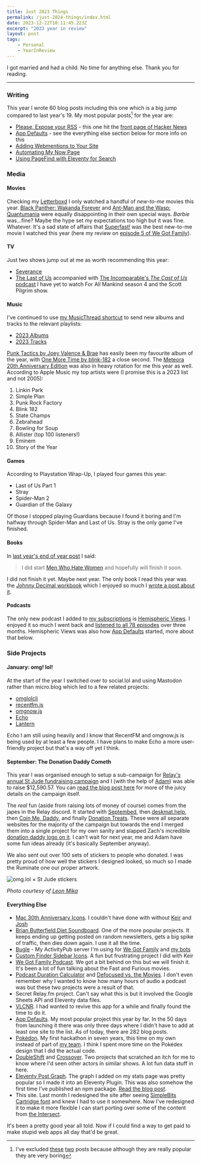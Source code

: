```yaml
---
title: Just 2023 Things
permalink: /just-2024-things/index.html
date: 2023-12-22T10:11:45.223Z
excerpt: "2023 year in review"
layout: post
tags:
    - Personal
    - YearInReview
---
```


I got married and had a child. No time for anything else. Thank you for reading.

---
### Writing

This year I wrote 60 blog posts including this one which is a big jump compared to last year's 19. My most popular posts[^1] for the year are:

- [Please, Expose your RSS](https://rknight.me/please-expose-your-rss/) - this one hit the [front page of Hacker News](https://news.ycombinator.com/item?id=38595855)
- [App Defaults](https://rknight.me/app-defaults/) - see the everything else section below for more info on this
- [Adding Webmentions to Your Site](https://rknight.me//adding-webmentions-to-your-site/)
- [Automating My Now Page](https://rknight.me//automating-my-now-page/)
- [Using PageFind with Eleventy for Search](https://rknight.me/using-pagefind-with-eleventy-for-search/)
### Media

#### Movies

Checking my [Letterboxd](https://letterboxd.com/rknightuk) I only watched a handful of _new-to-me_ movies this year. [Black Panther: Wakanda Forever](https://www.imdb.com/title/tt9114286/) and [Ant-Man and the Wasp: Quantumania](https://www.imdb.com/title/tt10954600/) were equally disappointing in their own special ways. _Barbie_ was...fine? Maybe the hype set my expectations too high but it was fine. Whatever. It's a sad state of affairs that [Superfast!](https://www.imdb.com/title/tt2933474/) was the best new-to-me movie I watched this year (here my review on [episode 5 of We Got Family](https://wegot.family/5/)).
#### TV

Just two shows jump out at me as worth recommending this year:

- [Severance](https://www.imdb.com/title/tt11280740/)
- [The Last of Us](https://www.imdb.com/title/tt3581920/) accompanied with [The Incomparable's _The Cast of Us_ podcast](https://www.theincomparable.com/tcou/)
I have yet to watch For All Mankind season 4 and the Scott Pilgrim show.
#### Music

I've continued to use [my MusicThread shortcut](https://rknight.me/add-to-musicthread-shortcut/) to send new albums and tracks to the relevant playlists:

- [2023 Albums](https://musicthread.app/thread/2L6LZz60026Onq3waGuwt7WdJ5x)
- [2023 Tracks](https://musicthread.app/thread/2L6IuBPKCCo7fsA8SFyXZLirH5W)

[Punk Tactics by Joey Valence & Brae](https://musicthread.app/link/2VIGOGRMFyCta6smxRY0H5jKPQq) has easily been my favourite album of the year, with [One More Time by blink-182](https://musicthread.app/link/2X1GTScJIyLzJugjczig4sWFn66) a close second. The [Meteora 20th Anniversary Edition](https://musicthread.app/link/2YgZCdX5aTVecEnkxXiVFpnTRaI?share_prompt=1) was also in heavy rotation for me this year as well. According to Apple Music my top artists were (I promise this is a 2023 list and not 2005):

1. Linkin Park
2. Simple Plan
3. Punk Rock Factory
4. Blink 182
5. State Champs
6. Zebrahead
7. Bowling for Soup
8. Allister (top 100 listeners!)
9. Eminem
10. Story of the Year
#### Games

According to Playstation Wrap-Up, I played four games this year:

- Last of Us Part 1
- Stray
- Spider-Man 2
- Guardian of the Galaxy

Of those I stopped playing Guardians because I found it boring and I'm halfway through Spider-Man and Last of Us. Stray is the only game I've finished.
#### Books

In [last year's end of year post](https://rknight.me/just-2022-things/) I said:

> I did start [Men Who Hate Women](https://micro.blog/books/9781728236254) and hopefully will finish it soon.

I did not finish it yet. Maybe next year. The only book I read this year was the [Johnny Decimal workbook](https://johnnydecimal.com/10-19-concepts/14-build-your-system/14.02-the-decimal-workbook/) which I enjoyed so much I [wrote a post about it](https://rknight.me/using-the-johnny-decimal-system/).

#### Podcasts

The only new podcast I added to [my subscriptions](http://localhost:8080/podcasts/roll/) is [Hemispheric Views](https://hemisphericviews.com/). I enjoyed it so much I went back and [listened to all 78 episodes](http://localhost:8080/three-years-of-hemispheric-views-feedback/) over three months. Hemispheric Views was also how [App Defaults](https://defaults.rknight.me/) started, more about that below.
### Side Projects

#### January: omg! lol!

At the start of the year I switched over to social.lol and using Mastodon rather than micro.blog which led to a few related projects:

- [omglolcli](https://github.com/rknightuk/omglolcli)
- [recentfm.js](https://recentfm.rknight.me/)
- [omgnow.js](https://omgnow.rknight.me/)
- [Echo](https://echo.rknight.me/)
- [Lantern](https://lantern.rknight.me/)

Echo I am still using heavily and I know that RecentFM and omgnow.js is being used by at least a few people. I have plans to make Echo a more user-friendly project but that's a way off yet I think.
#### September: The Donation Daddy Cometh

This year I was organised enough to setup a sub-campaign for [Relay's annual St Jude fundraising campaign](https://relay.experience.stjude.org) and I (with the help of [Adam](https://neatnik.net)) was able to raise $12,590.57. You can [read the blog post here](/st-jude-2023-final-numbers/) for more of the juicy details on the campaign itself.

The _real_ fun (aside from raising lots of money of course) comes from the japes in the Relay discord. It started with [Septembed](http://septembed.rknight.me), then [deskmat.help](https://deskmat.help), then [Coin Me, Daddy](https://coinme.dad/dy), and finally [Donation Treats](https://donationtreats.rknight.me). These were all separate websites for the majority of the campaign but towards the end I merged them into a single project for my own sanity and slapped Zach's incredible [donation daddy logo on it](https://donationdaddy.rknight.me). I can't wait for next year, me and Adam have some fun ideas already (it's basically September anyway).

We also sent out over 100 sets of stickers to people who donated. I was pretty proud of how well the stickers I designed looked, so much so I made the Ruminate one our proper artwork.

![omg.lol × St Jude stickers](https://rknightuk.s3.amazonaws.com/site/omg-lol-st-jude-stickers.jpg)

_Photo courtesy of [Leon Mika](https://lmika.org/)_
#### Everything Else

- [Mac 30th Anniversary Icons](https://rknightuk.github.io/mac-30-font-svg/). I couldn't have done with without [Keir](https://keiransell.com/) and [Josh](https://calvetti.me/)
- [Brian Butterfield Diet Soundboard](https://treatday.rknight.me/). One of the more popular projects. It keeps ending up getting posted on random newsletters, gets a big spike of traffic, then dies down again. I use it all the time.
- [Bugle](https://bugle.lol/) - My ActivityPub server I'm using for [We Got Family](https://bugle.lol/@wegotfamily) and [my bots](https://knightbot.rknight.me)
- [Custom Finder Sidebar Icons](https://github.com/rknightuk/custom-finder-sidebar-icons). A fun but frustrating project I did with Keir
- [We Got Family Podcast](https://wegot.family/). We got a bit behind on this but we will finish it. It's been a lot of fun talking about the Fast and Furious movies.
- [Podcast Duration Calculator](https://podduration.rknight.me/) and [Defocused vs. the Movies](https://defocused-vs-the-movies.netlify.app/). I don't even remember why I wanted to know how many hours of audio a podcast was but these two projects were a result of that. 
- Secret Relay.fm project. Can't say what this is but it involved the Google Sheets API and Eleventy data files.
- [VLCNR](https://vlcnr.rknight.me/). I had wanted to revive this app for a while and finally found the time to do it. 
- [App Defaults](https://defaults.rknight.me/). My most popular project this year by far. In the 50 days from launching it there was only three days where I didn't have to add at least one site to the list. As of today, there are 282 blog posts.
- [Pokédon](https://pokedon.rknight.me/). My first hackathon in seven years, this time on my own instead of part of [my team](https://devsdodesign). I think I spent more time on the Pokédex design that I did the actual code.
- [DoubleShift](https://doubleshift.rknight.me) and [Crossover](https://crossover.rknight.me). Two projects that scratched an itch for me to know where I'd seen other actors in similar shows. A lot fun data stuff in here.
- [Eleventy Post Graph](https://postgraph.rknight.me/). The graph I added on my stats page was pretty popular so I made it into an Eleventy Plugin. This was also somehow the first time I've published an npm package. [Read the blog post](https://rknight.me/eleventy-post-graph-plugin/).
- This site. Last month I redesigned the site after seeing [SimpleBits Cartridge font](https://simplebits.shop/products/cartridge) and knew I had to use it somewhere. Now I've redesigned it to make it more flexible I can start porting over some of the content from [the Intersect](https://intersect.rknight.me).

It's been a pretty good year all told. Now if I could find a way to get paid to make stupid web apps all day that'd be great.

[^1]: I've excluded [these](https://rknight.me/convert-spotify-facebook-to-email-login/) [two](https://rknight.me//create-a-blank-no-header-markdown-table/) posts because although they are really popular they are very boring